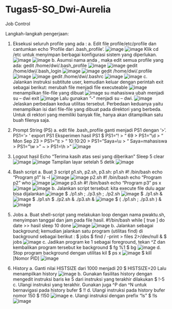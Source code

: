 # Tugas5-SO_Dwi-Aurelia

Job Control

Langkah-langkah pengerjaan:

1.	Eksekusi seluruh profile yang ada :
a. Edit file profile/etc/profile dan cantumkan echo ‘Profile dari .bash_profile’.
![image](https://github.com/dwiaurelia/Tugas5-SO_Dwi-Aurelia/assets/126183346/80db28ed-b347-4e32-b9e2-0886bca336f6)
![image](https://github.com/dwiaurelia/Tugas5-SO_Dwi-Aurelia/assets/126183346/b8bf9f04-5d8c-4cc7-a2fc-3759b4fb9b65)
Klik cd /etc untuk menyimpan berbagai konfigurasi sistem yang diperlukan.
![image](https://github.com/dwiaurelia/Tugas5-SO_Dwi-Aurelia/assets/126183346/f7ca6bd6-1ea1-4f8f-863f-63ddcd370b4e)
![image](https://github.com/dwiaurelia/Tugas5-SO_Dwi-Aurelia/assets/126183346/e667d298-dd61-4899-99e1-b8ead01a0a34)
b. Asumsi nama anda , maka edit semua profile yang ada:
gedit /home/dwi/.bash_profile
![image](https://github.com/dwiaurelia/Tugas5-SO_Dwi-Aurelia/assets/126183346/9467c27a-c01b-4667-a3f9-295906bc152b)
![image](https://github.com/dwiaurelia/Tugas5-SO_Dwi-Aurelia/assets/126183346/aceda216-29a9-4044-9184-4f3aa599a68d)
gedit /home/dwi/.bash_login
![image](https://github.com/dwiaurelia/Tugas5-SO_Dwi-Aurelia/assets/126183346/058c916e-b69c-444d-98ac-7b6f53cc4e78)
![image](https://github.com/dwiaurelia/Tugas5-SO_Dwi-Aurelia/assets/126183346/334e3a25-2cca-48b5-931c-57e6656c3c82)
gedit /home/dwi/.profile
![image](https://github.com/dwiaurelia/Tugas5-SO_Dwi-Aurelia/assets/126183346/5a06359b-3f60-4fbf-8f06-155bc26d9cfb)
![image](https://github.com/dwiaurelia/Tugas5-SO_Dwi-Aurelia/assets/126183346/783064fa-9d07-4209-ba66-ccffcb906198)
gedit /home/dwi/.bashrc
![image](https://github.com/dwiaurelia/Tugas5-SO_Dwi-Aurelia/assets/126183346/640caafb-e046-4d7c-9485-24f1dbcc80d2)
![image](https://github.com/dwiaurelia/Tugas5-SO_Dwi-Aurelia/assets/126183346/d2bd8f6b-1a75-44b2-aadd-26dff5f9b07b)
c. Jalankan instruksi subtitute user, kemudian keluar dengan perintah exit sebagai berikut:
merubah file menjadi file executeable
![image](https://github.com/dwiaurelia/Tugas5-SO_Dwi-Aurelia/assets/126183346/2e3cc191-fb8a-40b0-9f49-4a2de970ca61)
menampilkan file-file yang dibuat
![image](https://github.com/dwiaurelia/Tugas5-SO_Dwi-Aurelia/assets/126183346/9ee1863d-2b6b-4ccd-b848-520374349932)
su mahasiswa ubah menjadi su – dwi
exit
![image](https://github.com/dwiaurelia/Tugas5-SO_Dwi-Aurelia/assets/126183346/ca1ee784-3632-46dc-b5da-cb826a87702b)
Lalu gunakan ”-”  menjadi su – dwi.
![image](https://github.com/dwiaurelia/Tugas5-SO_Dwi-Aurelia/assets/126183346/8484ff85-f69a-4d1b-9405-3c7f2059430b)
Jelaskan perbedaan kedua utilitas tersebut.
Perbedaan keduanya yaitu menampilkan isi dari file-file yang dibuat pada direktori yang berbeda. Untuk di rektori yang memiliki banyak file, hanya akan ditampilkan satu buah filenya saja.

2.	Prompt String (PS)
a. edit file .bash_profile ganti menjadi PS1 dengan ‘>’.
PS1=’> ‘
export PS1
Eksperimen hasil PS1
$ PS1=“\! > “ 
69 > PS1=”\d > “ 
Mon Sep 23 > PS1=”\t > “ 
10:10:20 > PS1=”Saya=\u > “
 Saya=mahasiswa > PS1=”\w >”
 ~ > PS1=\h >”
![image](https://github.com/dwiaurelia/Tugas5-SO_Dwi-Aurelia/assets/126183346/71d9dc22-b32e-467c-bb16-b240b932366d)

3.	Logout hasil 
Echo “Terima kasih atas sesi yang diberikan” 
Sleep 5
clear
![image](https://github.com/dwiaurelia/Tugas5-SO_Dwi-Aurelia/assets/126183346/e4c06dc7-422e-4b12-bfc6-b449c0364657)
![image](https://github.com/dwiaurelia/Tugas5-SO_Dwi-Aurelia/assets/126183346/976f43e2-ba4b-419b-80ab-0c01ff84cb97)
Tampilan layar setelah 5 detik
![image](https://github.com/dwiaurelia/Tugas5-SO_Dwi-Aurelia/assets/126183346/022227e0-b458-4118-b949-261735860804)

4.	Bash script
a. Buat 3 script p1.sh, p2.sh, p3.sh:
p1.sh 
#! /bin/bash 
echo “Program p1” 
ls –l
![image](https://github.com/dwiaurelia/Tugas5-SO_Dwi-Aurelia/assets/126183346/dac98b88-e105-4eb6-9419-deba21253a85)
![image](https://github.com/dwiaurelia/Tugas5-SO_Dwi-Aurelia/assets/126183346/776c3d25-71ff-4dfc-94b1-2c0c6a34ccf2)
p2.sh 
#! /bin/bash 
echo “Program p2” 
who
![image](https://github.com/dwiaurelia/Tugas5-SO_Dwi-Aurelia/assets/126183346/8f260be9-2115-4378-a994-3b0c886cbfc9)
![image](https://github.com/dwiaurelia/Tugas5-SO_Dwi-Aurelia/assets/126183346/4c873798-6968-46ae-a0d0-de04511b2c50)
p3.sh
#! /bin/bash 
echo “Program p3” 
ps x
![image](https://github.com/dwiaurelia/Tugas5-SO_Dwi-Aurelia/assets/126183346/535f0f3f-2429-4038-8663-1a2c4a2d521a)
![image](https://github.com/dwiaurelia/Tugas5-SO_Dwi-Aurelia/assets/126183346/dbddd4a1-6814-40a0-8532-12e30a9a9ccf)
b. Jalankan script tersebut:
kita execute file dulu agar bisa dijalankan
![image](https://github.com/dwiaurelia/Tugas5-SO_Dwi-Aurelia/assets/126183346/89f04aa5-6c29-466c-b3df-ca3630c9a693)
$ ./p1.sh ; ./p3.sh ; ./p2.sh
![image](https://github.com/dwiaurelia/Tugas5-SO_Dwi-Aurelia/assets/126183346/96e432f0-7bb5-4ce5-9a19-0caf0e01c30c)
$ ./p1.sh &
![image](https://github.com/dwiaurelia/Tugas5-SO_Dwi-Aurelia/assets/126183346/05e3f1e1-714e-4684-b30d-d7475c296ef3)
$ ./p1.sh $ ./p2.sh & ./p3.sh &
![image](https://github.com/dwiaurelia/Tugas5-SO_Dwi-Aurelia/assets/126183346/af6291a8-34ab-4a2b-a020-51cebf309776)
$ ( ./p1.sh ; ./p3.sh ) &
![image](https://github.com/dwiaurelia/Tugas5-SO_Dwi-Aurelia/assets/126183346/04a0da77-eede-4c63-a5e0-2c308aaac9cb)

5.	Jobs
a. Buat shell-script yang melakukan loop dengan nama pwaktu.sh,
menyimpan tanggal dan jam pada file hasil.
#!/bin/bash 
while [ true ] 
do 
date >> hasil 
sleep 10 
done
![image](https://github.com/dwiaurelia/Tugas5-SO_Dwi-Aurelia/assets/126183346/ce77fbc1-0677-43fd-9a34-914ac305b18d)
![image](https://github.com/dwiaurelia/Tugas5-SO_Dwi-Aurelia/assets/126183346/bcaf5ae2-7051-458b-b177-3704a1f2cf9b)
b. Jalankan sebagai background; kemudian jalankan satu program (utilitas find) di background sebagai berikut : 
$ jobs 
$ find / -print > files 2>/dev/null & 
$ jobs
![image](https://github.com/dwiaurelia/Tugas5-SO_Dwi-Aurelia/assets/126183346/ad0be36d-6888-4837-b31c-a975c703de9f)
c. Jadikan program ke 1 sebagai foreground, tekan ^Z dan kembalikan program tersebut ke background 
$ fg %1 
$ bg
![image](https://github.com/dwiaurelia/Tugas5-SO_Dwi-Aurelia/assets/126183346/0a83ab43-b5d8-46c8-8c80-4c6fbe4ba944)
d. Stop program background dengan utilitas kil 
$ ps x
![image](https://github.com/dwiaurelia/Tugas5-SO_Dwi-Aurelia/assets/126183346/a098dfb2-1951-448a-80bb-a295c982075d)
$ kill [Nomor PID]
![image](https://github.com/dwiaurelia/Tugas5-SO_Dwi-Aurelia/assets/126183346/b6ddd4af-d5e3-488a-b77d-2ec1c66bbb0f)

6.	History
a. Ganti nilai HISTSIZE dari 1000 menjadi 20 
$ HISTSIZE=20
Lalu menampilkan history
![image](https://github.com/dwiaurelia/Tugas5-SO_Dwi-Aurelia/assets/126183346/840d756d-a913-4ef1-aa3e-7f3168ae2967)
b. Gunakan fasilitas history dengan mengedit instruksi baris ke 5 dari instruksi yang terakhir dilakukan
 $ !-5
c. Ulangi instruksi yang terakhir. Gunakan juga ^P dan ^N untuk bernavigasi pada history bufer 
$ !!
d. Ulangi instruksi pada history bufer nomor 150 
$ !150
![image](https://github.com/dwiaurelia/Tugas5-SO_Dwi-Aurelia/assets/126183346/51eca066-f3b7-449f-9084-b9f2aa2ba43e)
e. Ulangi instruksi dengan prefix “ls” 
$ !ls
![image](https://github.com/dwiaurelia/Tugas5-SO_Dwi-Aurelia/assets/126183346/cb40356d-b19b-4c68-b2fa-c5ba5bf2585a)
